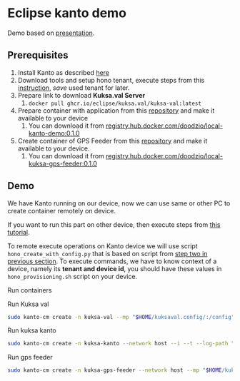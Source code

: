 # Eclipse kanto demo

Demo based on [presentation](https://www.youtube.com/watch?v=bMN_ZiUS3Bc).

## Prerequisites

1. Install Kanto as described [here](https://websites.eclipseprojects.io/kanto/docs/getting-started/install/)
2. Download tools and setup hono tenant, execute steps from this [instruction](https://websites.eclipseprojects.io/kanto/docs/getting-started/hono/), *save* used tenant for later.
3. Prepare link to download **Kuksa.val Server**
   1. `docker pull ghcr.io/eclipse/kuksa.val/kuksa-val:latest`
3. Prepare container with application from this [repository](https://github.com/boschglobal/kuksa.val/tree/kanto-kuksa-bridge/kuksa_apps/kanto) and make it available to your device
   1. You can download it from [registry.hub.docker.com/doodzio/local-kanto-demo:0.1.0](registry.hub.docker.com/doodzio/local-kanto-demo:0.1.0)
4. Create container of GPS Feeder from this [repository](https://github.com/eclipse/kuksa.val.feeders/tree/main/gps2val) and make it available to your device.
   1. You can download it from [registry.hub.docker.com/doodzio/local-kuksa-gps-feeder:0.1.0](registry.hub.docker.com/doodzio/local-kuksa-gps-feeder:0.1.0)

## Demo

We have Kanto running on our device, now we can use same or other PC to create container remotely on device.

If you want to run this part on other device, then execute steps from [this tutorial](https://websites.eclipseprojects.io/kanto/docs/getting-started/hono/#before-you-begin).

To remote execute operations on Kanto device we will use script `hono_create_with_config.py` that is based on script from [step two in previous section](#prerequisites). To execute commands, we have to know context of a device, namely its **tenant and device id**, you should have these values in `hono_provisioning.sh` script on your device.

Run containers 

Run Kuksa val
```bash
sudo kanto-cm create -n kuksa-val --mp "$HOME/kuksaval.config/:/config" --network host --e LOG_LEVEL=ALL --i --t --log-path "$HOME/container-logs" ghcr.io/eclipse/kuksa.val/kuksa-val:master
```

Run kuksa kanto
```bash
sudo kanto-cm create -n kuksa-kanto --network host --i --t --log-path "$HOME/container-logs" registry.hub.docker.com/doodzio/local-kanto-demo:0.1.0
```

Run gps feeder

```bash
sudo kanto-cm create -n kuksa-gps-feeder --network host --mp "$HOME/kuksaval.config/:/config" --i --t --log-path "$HOME/container-logs" registry.hub.docker.com/doodzio/local-kuksa-gps-feeder:0.1.0
```